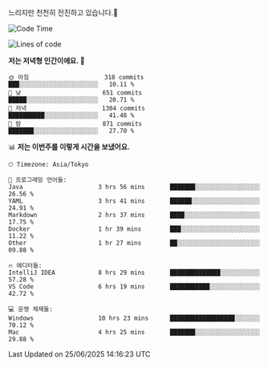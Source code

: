 느리지만 천천히 전진하고 있습니다.🐢

<!--START_SECTION:waka-->
![Code Time](http://img.shields.io/badge/Code%20Time-1%2C612%20hrs%2053%20mins-blue)

![Lines of code](https://img.shields.io/badge/%EC%A0%80%EB%8A%94%20%EC%97%AC%ED%83%9C%EA%B9%8C%EC%A7%80%20-920.3%20thousand%20%EC%A4%84%EC%9D%98%20%EC%BD%94%EB%93%9C%EB%A5%BC%20%EC%9E%91%EC%84%B1%ED%96%88%EC%96%B4%EC%9A%94.-blue)

**저는 저녁형 인간이에요. 🦉** 

```text
🌞 아침                     318 commits         ███░░░░░░░░░░░░░░░░░░░░░░   10.11 % 
🌆 낮　                     651 commits         █████░░░░░░░░░░░░░░░░░░░░   20.71 % 
🌃 저녁                     1304 commits        ██████████░░░░░░░░░░░░░░░   41.48 % 
🌙 밤　                     871 commits         ███████░░░░░░░░░░░░░░░░░░   27.70 % 
```


📊 **저는 이번주를 이렇게 시간을 보냈어요.** 

```text
🕑︎ Timezone: Asia/Tokyo

💬 프로그래밍 언어들: 
Java                     3 hrs 56 mins       ███████░░░░░░░░░░░░░░░░░░   26.56 % 
YAML                     3 hrs 41 mins       ██████░░░░░░░░░░░░░░░░░░░   24.91 % 
Markdown                 2 hrs 37 mins       ████░░░░░░░░░░░░░░░░░░░░░   17.75 % 
Docker                   1 hr 39 mins        ███░░░░░░░░░░░░░░░░░░░░░░   11.22 % 
Other                    1 hr 27 mins        ██░░░░░░░░░░░░░░░░░░░░░░░   09.88 % 

🔥 에디터들: 
IntelliJ IDEA            8 hrs 29 mins       ██████████████░░░░░░░░░░░   57.28 % 
VS Code                  6 hrs 19 mins       ███████████░░░░░░░░░░░░░░   42.72 % 

💻 운영 체제들: 
Windows                  10 hrs 23 mins      ██████████████████░░░░░░░   70.12 % 
Mac                      4 hrs 25 mins       ███████░░░░░░░░░░░░░░░░░░   29.88 % 
```


 Last Updated on 25/06/2025 14:16:23 UTC
<!--END_SECTION:waka-->
